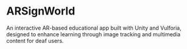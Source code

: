 # ARSignWorld
An interactive AR-based educational app built with Unity and Vulforia, designed to enhance learning through image tracking and multimedia content for deaf users. 
